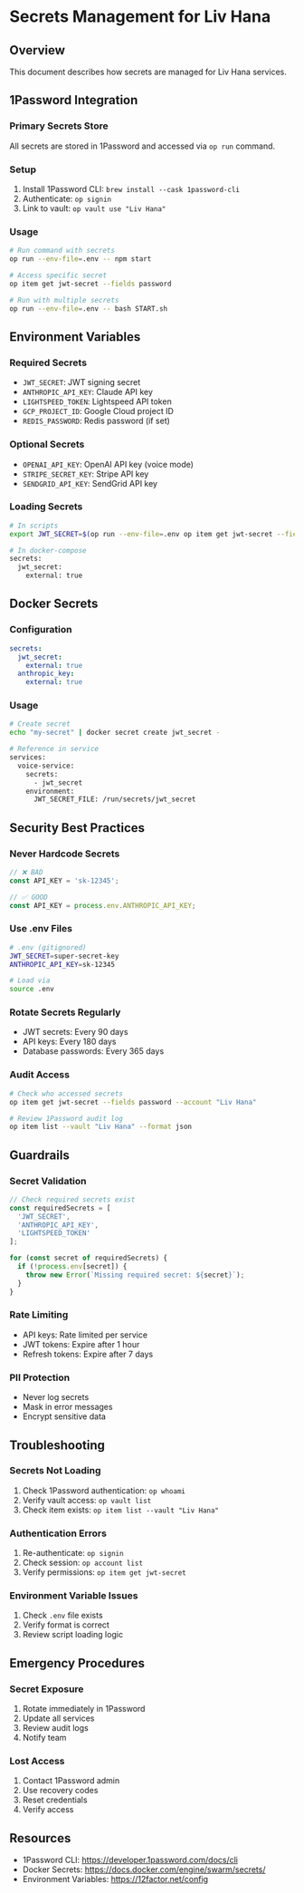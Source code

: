 # Secrets Management for Liv Hana

## Overview

This document describes how secrets are managed for Liv Hana services.

## 1Password Integration

### Primary Secrets Store
All secrets are stored in 1Password and accessed via `op run` command.

### Setup
1. Install 1Password CLI: `brew install --cask 1password-cli`
2. Authenticate: `op signin`
3. Link to vault: `op vault use "Liv Hana"`

### Usage
```bash
# Run command with secrets
op run --env-file=.env -- npm start

# Access specific secret
op item get jwt-secret --fields password

# Run with multiple secrets
op run --env-file=.env -- bash START.sh
```

## Environment Variables

### Required Secrets
- `JWT_SECRET`: JWT signing secret
- `ANTHROPIC_API_KEY`: Claude API key
- `LIGHTSPEED_TOKEN`: Lightspeed API token
- `GCP_PROJECT_ID`: Google Cloud project ID
- `REDIS_PASSWORD`: Redis password (if set)

### Optional Secrets
- `OPENAI_API_KEY`: OpenAI API key (voice mode)
- `STRIPE_SECRET_KEY`: Stripe API key
- `SENDGRID_API_KEY`: SendGrid API key

### Loading Secrets
```bash
# In scripts
export JWT_SECRET=$(op run --env-file=.env op item get jwt-secret --fields password)

# In docker-compose
secrets:
  jwt_secret:
    external: true
```

## Docker Secrets

### Configuration
```yaml
secrets:
  jwt_secret:
    external: true
  anthropic_key:
    external: true
```

### Usage
```bash
# Create secret
echo "my-secret" | docker secret create jwt_secret -

# Reference in service
services:
  voice-service:
    secrets:
      - jwt_secret
    environment:
      JWT_SECRET_FILE: /run/secrets/jwt_secret
```

## Security Best Practices

### Never Hardcode Secrets
```javascript
// ❌ BAD
const API_KEY = 'sk-12345';

// ✅ GOOD
const API_KEY = process.env.ANTHROPIC_API_KEY;
```

### Use .env Files
```bash
# .env (gitignored)
JWT_SECRET=super-secret-key
ANTHROPIC_API_KEY=sk-12345

# Load via
source .env
```

### Rotate Secrets Regularly
- JWT secrets: Every 90 days
- API keys: Every 180 days
- Database passwords: Every 365 days

### Audit Access
```bash
# Check who accessed secrets
op item get jwt-secret --fields password --account "Liv Hana"

# Review 1Password audit log
op item list --vault "Liv Hana" --format json
```

## Guardrails

### Secret Validation
```javascript
// Check required secrets exist
const requiredSecrets = [
  'JWT_SECRET',
  'ANTHROPIC_API_KEY',
  'LIGHTSPEED_TOKEN'
];

for (const secret of requiredSecrets) {
  if (!process.env[secret]) {
    throw new Error(`Missing required secret: ${secret}`);
  }
}
```

### Rate Limiting
- API keys: Rate limited per service
- JWT tokens: Expire after 1 hour
- Refresh tokens: Expire after 7 days

### PII Protection
- Never log secrets
- Mask in error messages
- Encrypt sensitive data

## Troubleshooting

### Secrets Not Loading
1. Check 1Password authentication: `op whoami`
2. Verify vault access: `op vault list`
3. Check item exists: `op item list --vault "Liv Hana"`

### Authentication Errors
1. Re-authenticate: `op signin`
2. Check session: `op account list`
3. Verify permissions: `op item get jwt-secret`

### Environment Variable Issues
1. Check `.env` file exists
2. Verify format is correct
3. Review script loading logic

## Emergency Procedures

### Secret Exposure
1. Rotate immediately in 1Password
2. Update all services
3. Review audit logs
4. Notify team

### Lost Access
1. Contact 1Password admin
2. Use recovery codes
3. Reset credentials
4. Verify access

## Resources

- 1Password CLI: https://developer.1password.com/docs/cli
- Docker Secrets: https://docs.docker.com/engine/swarm/secrets/
- Environment Variables: https://12factor.net/config

